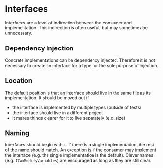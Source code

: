 # Interfaces

Interfaces are a level of indirection between the consumer and implementation. This indirection is often useful, but may sometimes be unnecessary. 

## Dependency Injection

Concrete implementations can be dependency injected. Therefore it is not necessary to create an interface for a type for the sole purpose of injection.

## Location

The default position is that an interface should live in the same file as its implementation. It should be moved out if
- the interface is implemented by multiple types (outside of tests)
- the interface should live in a different project
- it makes things clearer for it to live separately (e.g. size)

## Naming

Interfaces should begin with `I`. If there is a single implementation, the rest of the name should match. An exception is if the consumer may implement the interface (e.g. the single implementation is the default).
Clever names (e.g. `ICanModifyVariables`) are encouraged as long as they are still clear.
